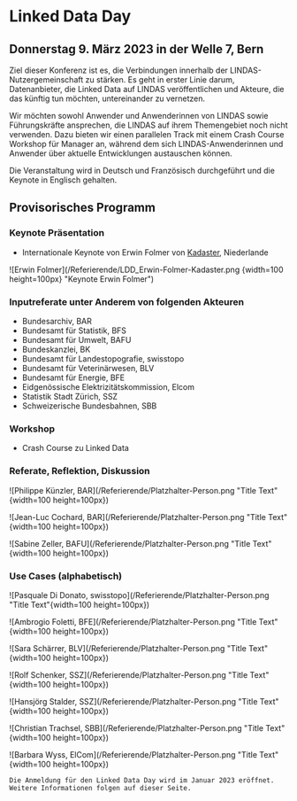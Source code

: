 # Linked Data Day 
## Donnerstag 9. März 2023 in der Welle 7, Bern

Ziel dieser Konferenz ist es, die Verbindungen innerhalb der LINDAS-Nutzergemeinschaft zu stärken. Es geht in erster Linie darum, Datenanbieter, die Linked Data auf LINDAS veröffentlichen und Akteure, die das künftig tun möchten, untereinander zu vernetzen. 

Wir möchten sowohl Anwender und Anwenderinnen von LINDAS sowie Führungskräfte ansprechen, die LINDAS auf ihrem Themengebiet noch nicht verwenden. Dazu bieten wir einen parallelen Track mit einem Crash Course Workshop für Manager an, während dem sich LINDAS-Anwenderinnen und Anwender über aktuelle Entwicklungen austauschen können.

Die Veranstaltung wird in Deutsch und Französisch durchgeführt und die Keynote in Englisch gehalten.

## Provisorisches Programm

### Keynote Präsentation 

- Internationale Keynote von Erwin Folmer von [Kadaster](https://www.kadaster.nl/about-us "dieser Link führt zu Kadaster!"), Niederlande 

![Erwin Folmer](/Referierende/LDD_Erwin-Folmer-Kadaster.png {width=100 height=100px} "Keynote Erwin Folmer")

### Inputreferate unter Anderem von folgenden Akteuren
- Bundesarchiv, BAR
- Bundesamt für Statistik, BFS
- Bundesamt für Umwelt, BAFU
- Bundeskanzlei, BK
- Bundesamt für Landestopografie, swisstopo
- Bundesamt für Veterinärwesen, BLV
- Bundesamt für Energie, BFE
- Eidgenössische Elektrizitätskommission, Elcom 
- Statistik Stadt Zürich, SSZ 
- Schweizerische Bundesbahnen, SBB

### Workshop
- Crash Course zu Linked Data

### Referate, Reflektion, Diskussion

![Philippe Künzler, BAR](/Referierende/Platzhalter-Person.png "Title Text"{width=100 height=100px})

![Jean-Luc Cochard, BAR](/Referierende/Platzhalter-Person.png "Title Text"{width=100 height=100px})

![Sabine Zeller, BAFU](/Referierende/Platzhalter-Person.png "Title Text"{width=100 height=100px})

### Use Cases (alphabetisch)

![Pasquale Di Donato, swisstopo](/Referierende/Platzhalter-Person.png "Title Text"{width=100 height=100px})

![Ambrogio Foletti, BFE](/Referierende/Platzhalter-Person.png "Title Text"{width=100 height=100px})

![Sara Schärrer, BLV](/Referierende/Platzhalter-Person.png "Title Text"{width=100 height=100px})

![Rolf Schenker, SSZ](/Referierende/Platzhalter-Person.png "Title Text"{width=100 height=100px})

![Hansjörg Stalder, SSZ](/Referierende/Platzhalter-Person.png "Title Text"{width=100 height=100px})

![Christian Trachsel, SBB](/Referierende/Platzhalter-Person.png "Title Text"{width=100 height=100px})

![Barbara Wyss, ElCom](/Referierende/Platzhalter-Person.png "Title Text"{width=100 height=100px})

```
Die Anmeldung für den Linked Data Day wird im Januar 2023 eröffnet.
Weitere Informationen folgen auf dieser Seite. 
```
